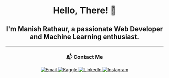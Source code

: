 <div align="center">

  # Hello, There! 👋  
  ## I'm **Manish Rathaur**, a passionate Web Developer and Machine Learning enthusiast.
---

### 📬 Contact Me  

<p align="center">
  <a href="mailto:mrathaur704@gmail.com" target="_blank">
    <img src="https://img.shields.io/badge/Email-4caf50?style=for-the-badge&logo=gmail&logoColor=white" alt="Email" />
  </a>
  <a href="https://www.kaggle.com/manishrathaur" target="_blank">
    <img src="https://img.shields.io/badge/Kaggle-20BEFF?style=for-the-badge&logo=kaggle&logoColor=white" alt="Kaggle" />
  </a>
  <a href="https://www.linkedin.com/in/
manish-rathaur-80b40b24a
" target="_blank">
    <img src="https://img.shields.io/badge/LinkedIn-0077B5?style=for-the-badge&logo=linkedin&logoColor=white" alt="LinkedIn" />
  </a>
 
  <a href="https:instagram.com/manishrathaur10/" target="_blank">
    <img src="https://img.shields.io/badge/Instagram-E4405F?style=for-the-badge&logo=instagram&logoColor=white" alt="Instagram" />
  </a>
  </a>
</p>

</div>
